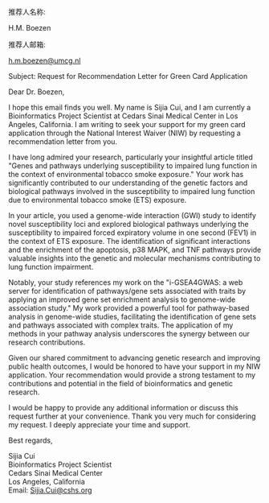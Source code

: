 推荐人名称:

H.M. Boezen

推荐人邮箱:

h.m.boezen@umcg.nl


Subject: Request for Recommendation Letter for Green Card Application

Dear Dr. Boezen,

I hope this email finds you well. My name is Sijia Cui, and I am currently a Bioinformatics Project Scientist at Cedars Sinai Medical Center in Los Angeles, California. I am writing to seek your support for my green card application through the National Interest Waiver (NIW) by requesting a recommendation letter from you.

I have long admired your research, particularly your insightful article titled "Genes and pathways underlying susceptibility to impaired lung function in the context of environmental tobacco smoke exposure." Your work has significantly contributed to our understanding of the genetic factors and biological pathways involved in the susceptibility to impaired lung function due to environmental tobacco smoke (ETS) exposure.

In your article, you used a genome-wide interaction (GWI) study to identify novel susceptibility loci and explored biological pathways underlying the susceptibility to impaired forced expiratory volume in one second (FEV1) in the context of ETS exposure. The identification of significant interactions and the enrichment of the apoptosis, p38 MAPK, and TNF pathways provide valuable insights into the genetic and molecular mechanisms contributing to lung function impairment.

Notably, your study references my work on the "i-GSEA4GWAS: a web server for identification of pathways/gene sets associated with traits by applying an improved gene set enrichment analysis to genome-wide association study." My work provided a powerful tool for pathway-based analysis in genome-wide studies, facilitating the identification of gene sets and pathways associated with complex traits. The application of my methods in your pathway analysis underscores the synergy between our research contributions.

Given our shared commitment to advancing genetic research and improving public health outcomes, I would be honored to have your support in my NIW application. Your recommendation would provide a strong testament to my contributions and potential in the field of bioinformatics and genetic research.

I would be happy to provide any additional information or discuss this request further at your convenience. Thank you very much for considering my request. I deeply appreciate your time and support.

Best regards,

Sijia Cui  
Bioinformatics Project Scientist  
Cedars Sinai Medical Center  
Los Angeles, California  
Email: Sijia.Cui@cshs.org
